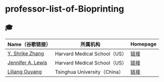 # professor-list-of-Bioprinting
## 🎓 

| Name（谷歌链接） | 所属机构 | Homepage |
|--------------|----------|------------|
| [Y. Shrike Zhang](https://scholar.google.com/citations?hl=zh-CN&user=qnEhC_EAAAAJ) | Harvard Medical School（US） | [链接](https://shrikezhang.com/publications/publications)|
| [Jennifer A. Lewis](https://scholar.google.com/citations?hl=en&user=Wdny3bkAAAAJ) | Harvard Medical School（US） | [链接](https://lewisgroup.seas.harvard.edu/publications) |
| [Liliang Ouyang](https://scholar.google.com/citations?user=06FvzqQAAAAJ&hl=en) | Tsinghua University（China） | [链接](https://llouyang.com/publications/) |
